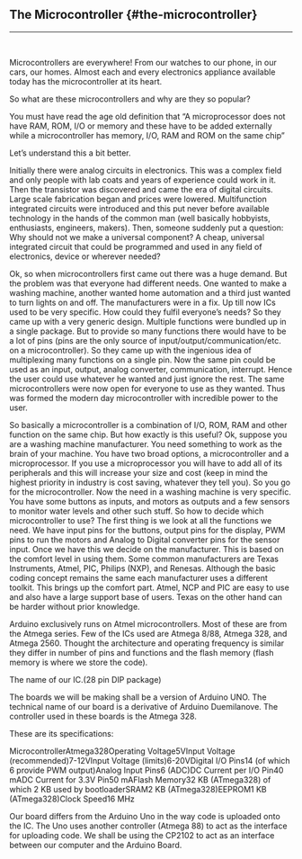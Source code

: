 ## The Microcontroller {#the-microcontroller}
---

<br/>

Microcontrollers are everywhere! From our watches to our phone, in our cars, our homes. Almost each and every electronics appliance available today has the microcontroller at its heart.

So what are these microcontrollers and why are they so popular?

You must have read the age old definition that “A microprocessor does not have RAM, ROM, I/O or memory and these have to be added externally while a microcontroller has memory, I/O, RAM and ROM on the same chip”

Let’s understand this a bit better.

Initially there were analog circuits in electronics. This was a complex field and only people with lab coats and years of experience could work in it. Then the transistor was discovered and came the era of digital circuits. Large scale fabrication began and prices were lowered. Multifunction integrated circuits were introduced and this put never before available technology in the hands of the common man (well basically hobbyists, enthusiasts, engineers, makers). Then, someone suddenly put a question: Why should not we make a universal component? A cheap, universal integrated circuit that could be programmed and used in any field of electronics, device or wherever needed?

Ok, so when microcontrollers first came out there was a huge demand. But the problem was that everyone had different needs. One wanted to make a washing machine, another wanted home automation and a third just wanted to turn lights on and off. The manufacturers were in a fix. Up till now ICs used to be very specific. How could they fulfil everyone’s needs? So they came up with a very generic design. Multiple functions were bundled up in a single package. But to provide so many functions there would have to be a lot of pins (pins are the only source of input/output/communication/etc. on a microcontroller). So they came up with the ingenious idea of multiplexing many functions on a single pin. Now the same pin could be used as an input, output, analog converter, communication, interrupt. Hence the user could use whatever he wanted and just ignore the rest. The same microcontrollers were now open for everyone to use as they wanted. Thus was formed the modern day microcontroller with incredible power to the user.

So basically a microcontroller is a combination of I/O, ROM, RAM and other function on the same chip. But how exactly is this useful? Ok, suppose you are a washing machine manufacturer. You need something to work as the brain of your machine. You have two broad options, a microcontroller and a microprocessor. If you use a microprocessor you will have to add all of its peripherals and this will increase your size and cost (keep in mind the highest priority in industry is cost saving, whatever they tell you). So you go for the microcontroller. Now the need in a washing machine is very specific. You have some buttons as inputs, and motors as outputs and a few sensors to monitor water levels and other such stuff. So how to decide which microcontroller to use? The first thing is we look at all the functions we need. We have input pins for the buttons, output pins for the display, PWM pins to run the motors and Analog to Digital converter pins for the sensor input. Once we have this we decide on the manufacturer. This is based on the comfort level in using them. Some common manufacturers are Texas Instruments, Atmel, PIC, Philips (NXP), and Renesas. Although the basic coding concept remains the same each manufacturer uses a different toolkit. This brings up the comfort part. Atmel, NCP and PIC are easy to use and also have a large support base of users. Texas on the other hand can be harder without prior knowledge.

Arduino exclusively runs on Atmel microcontrollers. Most of these are from the Atmega series. Few of the ICs used are Atmega 8/88, Atmega 328, and Atmega 2560\. Thought the architecture and operating frequency is similar they differ in number of pins and functions and the flash memory (flash memory is where we store the code).

The name of our IC.(28 pin DIP package)

The boards we will be making shall be a version of Arduino UNO. The technical name of our board is a derivative of Arduino Duemilanove. The controller used in these boards is the Atmega 328.

These are its specifications:

MicrocontrollerAtmega328Operating Voltage5VInput Voltage (recommended)7-12VInput Voltage (limits)6-20VDigital I/O Pins14 (of which 6 provide PWM output)Analog Input Pins6 (ADC)DC Current per I/O Pin40 mADC Current for 3.3V Pin50 mAFlash Memory32 KB (ATmega328) of which 2 KB used by bootloaderSRAM2 KB (ATmega328)EEPROM1 KB (ATmega328)Clock Speed16 MHz

Our board differs from the Arduino Uno in the way code is uploaded onto the IC. The Uno uses another controller (Atmega 88) to act as the interface for uploading code. We shall be using the CP2102 to act as an interface between our computer and the Arduino Board.

